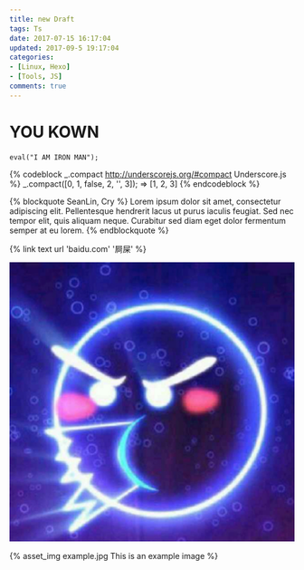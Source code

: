 ```yaml
---
title: new Draft
tags: Ts
date: 2017-07-15 16:17:04
updated: 2017-09-5 19:17:04
categories: 
- [Linux, Hexo]
- [Tools, JS]
comments: true
---
```


# YOU KOWN 

```
eval("I AM IRON MAN");

```

{% codeblock _.compact http://underscorejs.org/#compact Underscore.js %}
_.compact([0, 1, false, 2, '', 3]);
=> [1, 2, 3]
{% endcodeblock %}

{% blockquote SeanLin, Cry %}
Lorem ipsum dolor sit amet, consectetur adipiscing elit. Pellentesque hendrerit lacus ut purus iaculis feugiat. Sed nec tempor elit, quis aliquam neque. Curabitur sed diam eget dolor fermentum semper at eu lorem.
{% endblockquote %}


{% link text url 'baidu.com' '屙屎' %}

![](/images/common/log.jpg)

{% asset_img example.jpg This is an example image %}

